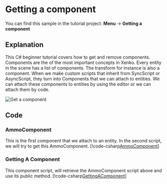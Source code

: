 # Getting a component
You can find this sample in the tutorial project: **Menu** &rarr;  **Getting a component** 

## Explanation
This C# beginner tutorial covers how to get and remove components. Components are the of the most important concepts in Xenko. Every entity in the scene has a list of components. The transform for instance is also a component. When we make custom scripts that inherit from SyncScript or AsyncScript, they turn into Components that we can attach to entities. We can attach these components to entities by using the editor or we can attach them by code.

![Get a component](media/getting-a-component.png)

## Code
### AmmoComponent
This is the first component that we attach to an entity. In the second script, we will try to get this AmmoComponent.
[!code-csharp[AmmoComponent](..\..\..\..\xenko\samples\Tutorials\CSharpBeginner\CSharpBeginner\CSharpBeginner.Game\Code\AmmoComponent.cs)]

### Getting A Component
This component script, will retrieve the AmmoComponent script above and use its public method.
[!code-csharp[GettingAComponent](..\..\..\..\xenko\samples\Tutorials\CSharpBeginner\CSharpBeginner\CSharpBeginner.Game\Code\GettingAComponentDemo.cs)]
